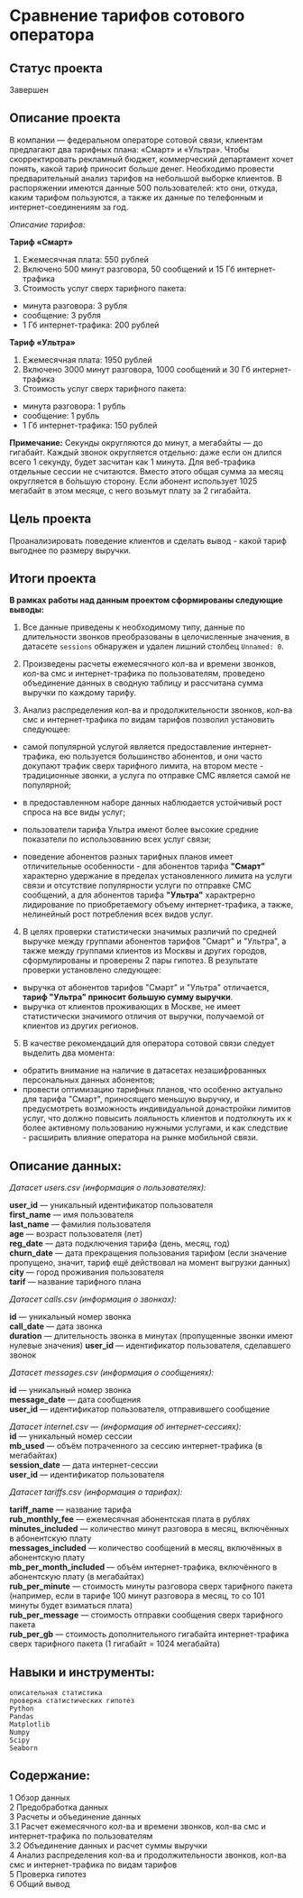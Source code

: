 # Сравнение тарифов сотового оператора

## Статус проекта
Завершен

## Описание проекта

В компании — федеральном операторе сотовой связи, клиентам предлагают два тарифных плана: «Смарт» и «Ультра». Чтобы скорректировать рекламный бюджет, коммерческий департамент хочет понять, какой тариф приносит больше денег.
Необходимо провести предварительный анализ тарифов на небольшой выборке клиентов. В распоряжении имеются данные 500 пользователей: кто они, откуда, каким тарифом пользуются, а также их данные по телефонным и интернет-соединениям за год. 

*Описание тарифов:*

**Тариф «Смарт»**
1.	Ежемесячная плата: 550 рублей
2.	Включено 500 минут разговора, 50 сообщений и 15 Гб интернет-трафика
3.	Стоимость услуг сверх тарифного пакета:
-	минута разговора: 3 рубля
-	сообщение: 3 рубля
-	1 Гб интернет-трафика: 200 рублей

**Тариф «Ультра»**
1.	Ежемесячная плата: 1950 рублей
2.	Включено 3000 минут разговора, 1000 сообщений и 30 Гб интернет-трафика
3.	Стоимость услуг сверх тарифного пакета:
-	минута разговора: 1 рубль
-	сообщение: 1 рубль
-	1 Гб интернет-трафика: 150 рублей

**Примечание:**
Секунды округляются до минут, а мегабайты — до гигабайт. Каждый звонок округляется отдельно: даже если он длился всего 1 секунду, будет засчитан как 1 минута.
Для веб-трафика отдельные сессии не считаются. Вместо этого общая сумма за месяц округляется в бо́льшую сторону. Если абонент использует 1025 мегабайт в этом месяце, с него возьмут плату за 2 гигабайта.

## Цель проекта  

Проанализировать поведение клиентов и сделать вывод - какой тариф выгоднее по размеру выручки.

## Итоги проекта  

**В рамках работы над данным проектом сформированы следующие выводы:**
1. Все данные приведены к необходимому типу, данные по длительности звонков преобразованы в целочисленные значения, в датасете `sessions` обнаружен и удален лишний столбец `Unnamed: 0`.  

2. Произведены расчеты ежемесячного кол-ва и времени звонков, кол-ва смс и интернет-трафика по пользователям, проведено объединение данных в сводную таблицу и рассчитана сумма выручки по каждому тарифу.  

3. Анализ распределения кол-ва и продолжительности звонков, кол-ва смс и интернет-трафика по видам тарифов позволил установить следующее:  

 - самой популярной услугой является предоставление интернет-трафика, ею пользуется большинство абонентов, и они часто докупают трафик сверх тарифного лимита, на втором месте - традиционные звонки, а услуга по отправке СМС является самой не популярной;  

 - в предоставленном наборе данных наблюдается устойчивый рост спроса на все виды услуг;  

 - пользователи тарифа Ультра имеют более высокие средние показатели по использованию всех услуг связи;

 - поведение абонентов разных тарифных планов имеет отличительные особенности - для абонентов тарифа **"Смарт"** характерно удержание в пределах установленного лимита на услуги связи и отсутствие популярности услуги по отправке СМС сообщений, а для абонентов тарифа **"Ультра"** характрерно лидирование по приобретаемогу объему интернет-трафика, а также, нелинейный рост потребления всех видов услуг.  

4. В целях проверки статистически значимых различий по средней выручке между группами абонентов тарифов "Смарт" и "Ультра", а также между группами клиентов из Москвы и других городов, сформулированы и проверены 2 пары гипотез. В результате проверки установлено следующее:
 - выручка от абонентов тарифов "Смарт" и "Ультра" отличается, **тариф "Ультра" приносит большую сумму выручки**.
 - выручка от клиентов проживающих в Москве, не имеет статистически значимого отличия от выручки, получаемой от клиентов из других регионов.  

5. В качестве рекомендаций для оператора сотовой связи следует выделить два момента:
 - обратить внимание на наличие в датасетах незашифрованных персональных данных абонентов;
 - провести оптимизацию тарифных планов, что особенно актуально для тарифа "Смарт", приносящего меньшую выручку, и предусмотреть возможность индивидуальной донастройки лимитов услуг, что должно повысить лояльность клиентов и подтолкнуть их к более активному пользованию нужными услугами, и как следствие - расширить влияние оператора на рынке мобильной связи.

## Описание данных:  

*Датасет users.csv (информация о пользователях):*  

**user_id** — уникальный идентификатор пользователя  
**first_name**  — имя пользователя  
**last_name**  — фамилия пользователя  
**age**  — возраст пользователя (лет)  
**reg_date**  — дата подключения тарифа (день, месяц, год)  
**churn_date**  — дата прекращения пользования тарифом (если значение пропущено, значит, тариф ещё действовал на момент выгрузки данных)  
**city**  — город проживания пользователя  
**tarif**  — название тарифного плана  

*Датасет calls.csv (информация о звонках):*  

**id** — уникальный номер звонка  
**call_date** — дата звонка  
**duration** — длительность звонка в минутах (пропущенные звонки имеют нулевые значения)
**user_id** — идентификатор пользователя, сделавшего звонок  

*Датасет messages.csv (информация о сообщениях):*  

**id** — уникальный номер звонка  
**message_date** — дата сообщения  
**user_id** — идентификатор пользователя, отправившего сообщение  

*Датасет internet.csv — (информация об интернет-сессиях):*  
**id** — уникальный номер сессии  
**mb_used** — объём потраченного за сессию интернет-трафика (в мегабайтах)  
**session_date** — дата интернет-сессии  
**user_id** — идентификатор пользователя  

*Датасет tariffs.csv (информация о тарифах):*  

**tariff_name** — название тарифа  
**rub_monthly_fee** — ежемесячная абонентская плата в рублях  
**minutes_included** — количество минут разговора в месяц, включённых в абонентскую плату  
**messages_included** — количество сообщений в месяц, включённых в абонентскую плату  
**mb_per_month_included** — объём интернет-трафика, включённого в абонентскую плату (в мегабайтах)  
**rub_per_minute** — стоимость минуты разговора сверх тарифного пакета (например, если в тарифе 100 минут разговора в месяц, то со 101 минуты будет взиматься плата)  
**rub_per_message** — стоимость отправки сообщения сверх тарифного пакета  
**rub_per_gb** — стоимость дополнительного гигабайта интернет-трафика сверх тарифного пакета (1 гигабайт = 1024 мегабайта) 

## Навыки и инструменты:

`описательная статистика`  
`проверка статистических гипотез`  
`Python`  
`Pandas`  
`Matplotlib`  
`Numpy`  
`Scipy`  
`Seaborn`  

## Содержание:  

1 Обзор данных  
2 Предобработка данных  
3 Расчеты и объединение данных  
3.1 Расчет ежемесячного кол-ва и времени звонков, кол-ва смс и интернет-трафика по пользователям  
3.2 Объединение данных и расчет суммы выручки  
4 Анализ распределения кол-ва и продолжительности звонков, кол-ва смс и интернет-трафика по видам тарифов  
5 Проверка гипотез  
6 Общий вывод  
